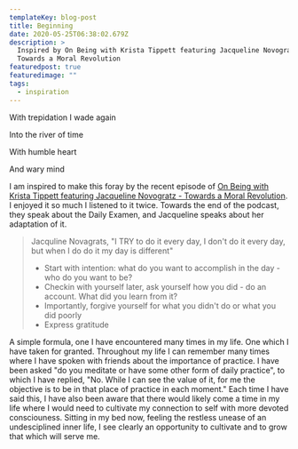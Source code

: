 ```yaml
---
templateKey: blog-post
title: Beginning
date: 2020-05-25T06:38:02.679Z
description: >
  Inspired by On Being with Krista Tippett featuring Jacqueline Novogratz -
  Towards a Moral Revolution
featuredpost: true
featuredimage: ""
tags:
  - inspiration
---
```

With trepidation I wade again

Into the river of time

With humble heart

And wary mind



I am inspired to make this foray by the recent episode of [On Being with Krista Tippett featuring Jacqueline Novogratz - Towards a Moral Revolution](https://onbeing.org/programs/jacqueline-novogratz-towards-a-moral-revolution/). I enjoyed it so much I listened to it twice. Towards the end of the podcast, they speak about the Daily Examen, and Jacqueline speaks about her adaptation of it.

> Jacquline Novagrats, "I TRY to do it every day, I don't do it every day, but when I do do it my day is different"
>
> * Start with intention: what do you want to accomplish in the day - who do you want to be?
> * Checkin with yourself later, ask yourself how you did - do an account. What did you learn from it?
> * Importantly, forgive yourself for what you didn't do or what you did poorly
> * Express gratitude  

A simple formula, one I have encountered many times in my life. One which I have taken for granted. Throughout my life I can remember many times where I have spoken with friends about the importance of practice. I have been asked "do you meditate or have some other form of daily practice", to which I have replied, "No. While I can see the value of it, for me the objective is to be in that place of practice in each moment." Each time I have said this, I have also been aware that there would likely come a time in my life where I would need to cultivate my connection to self with more devoted consciouness. Sitting in my bed now, feeling the restless unease of an undesciplined inner life, I see clearly an opportunity to cultivate and to grow that which will serve me.